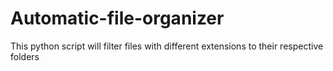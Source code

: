 # Automatic-file-organizer
This python script will filter files with different extensions to their respective folders
